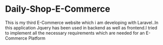 # Daily-Shop-E-Commerce
This is my third E-Commerce website which i am developing with Laravel..In this application Jquery has been used in backend as well as frontend.I tried to implement all the necessary requirements which are needed for an E-Commerce Platform
